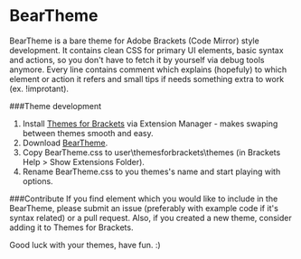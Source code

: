 BearTheme
=======

BearTheme is a bare theme for Adobe Brackets (Code Mirror) style development. It contains clean CSS for primary UI elements, basic syntax and actions, so you don't have to fetch it by yourself via debug tools anymore. Every line contains comment which explains (hopefuly) to which element or action it refers and small tips if needs something extra to work (ex. !improtant).

###Theme development
1. Install [Themes for Brackets](https://github.com/Jacse/themes-for-brackets) via Extension Manager - makes swaping between themes smooth and easy.
2. Download [BearTheme](https://github.com/trimek/BearTheme/archive/master.zip).
3. Copy BearTheme.css to user\themesforbrackets\themes (in Brackets Help > Show Extensions Folder). 
4. Rename BearTheme.css to you themes's name and start playing with options.


###Contribute
If you find element which you would like to include in the BearTheme, please submit an issue (preferably with example code if it's syntax related) or a pull request. Also, if you created a new theme, consider adding it to Themes for Brackets.

Good luck with your themes, have fun. :)

